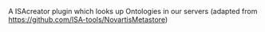 A ISAcreator plugin which looks up Ontologies in our servers (adapted from https://github.com/ISA-tools/NovartisMetastore)